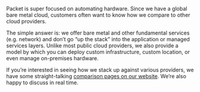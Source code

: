 <!-- <meta>
{
    "title":"Sales",
    "description":"Getting Started - Packet Developer Docs",
    "tag":["Sales", "Prices", "Discounts", "Compare"],
    "seo-title": "Sales: Getting Started - Packet Developer Docs",
    "seo-description": "Getting Started - Packet Developer Doc",
    "og-title": "Sales: Getting Started",
    "og-description": "Getting Started - Packet Developer Doc"
}
</meta> -->

Packet is super focused on automating hardware.  Since we have a global bare metal cloud, customers often want to know how we compare to other cloud providers.  

The simple answer is: we offer bare metal and other fundamental services (e.g. network) and don’t go “up the stack” into the application or managed services layers. Unlike most public cloud providers, we also provide a model by which you can deploy custom infrastructure, custom location, or even manage on-premises hardware.

If you’re interested in seeing how we stack up against various providers, we have some straight-talking [comparison pages on our website](https://www.packet.com/cloud/compare/). We’re also happy to discuss in real time.
